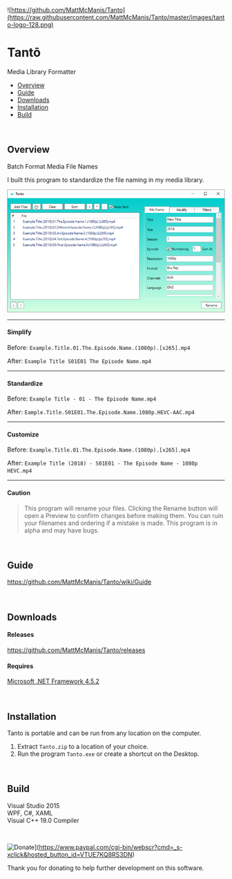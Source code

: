 ![https://github.com/MattMcManis/Tanto](https://raw.githubusercontent.com/MattMcManis/Tanto/master/images/tanto-logo-128.png)

# Tantō

Media Library Formatter

* [Overview](#overview)
* [Guide](https://github.com/MattMcManis/Tanto/wiki/Guide)
* [Downloads](#downloads)
* [Installation](#installation)
* [Build](#build)

&nbsp;

## Overview

Batch Format Media File Names

I built this program to standardize the file naming in my media library.

![Tanto](https://raw.githubusercontent.com/MattMcManis/Tanto/master/images/tanto.png) 

---

#### Simplify

Before: `Example.Title.01.The.Episode.Name.(1080p).[x265].mp4`

After: `Example Title S01E01 The Episode Name.mp4`

---

#### Standardize

Before: `Example Title - 01 - The Episode Name.mp4`

After: `Eample.Title.S01E01.The.Episode.Name.1080p.HEVC-AAC.mp4`

---

#### Customize

Before: `Example.Title.01.The.Episode.Name.(1080p).[x265].mp4`

After: `Example Title (2018) - S01E01 - The Episode Name - 1080p HEVC.mp4`

---

#### Caution

>This program will rename your files. Clicking the Rename button will open a Preview to confirm changes before making them. You can ruin your filenames and ordering if a mistake is made. This program is in alpha and may have bugs.

&nbsp;

## Guide

https://github.com/MattMcManis/Tanto/wiki/Guide

&nbsp;

## Downloads
#### Releases
https://github.com/MattMcManis/Tanto/releases

#### Requires
[Microsoft .NET Framework 4.5.2](https://www.microsoft.com/net/download/dotnet-framework-runtime/net452)

&nbsp;

## Installation
Tanto is portable and can be run from any location on the computer.

1. Extract `Tanto.zip` to a location of your choice.
2. Run the program `Tanto.exe` or create a shortcut on the Desktop.

&nbsp;

## Build
Visual Studio 2015  
WPF, C#, XAML  
Visual C++ 19.0 Compiler

&nbsp;

![Donate](https://img.shields.io/badge/Donate-PayPal-green.svg)](https://www.paypal.com/cgi-bin/webscr?cmd=_s-xclick&hosted_button_id=VTUE7KQ8RS3DN) 

Thank you for donating to help further development on this software.